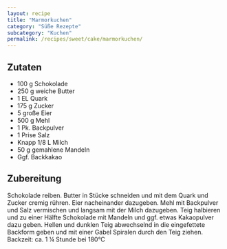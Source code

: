 ```yaml
---
layout: recipe
title: "Marmorkuchen"
category: "Süße Rezepte"
subcategory: "Kuchen"
permalink: /recipes/sweet/cake/marmorkuchen/
---
```


## Zutaten
- 100 g Schokolade
- 250 g weiche Butter
- 1 EL Quark
- 175 g Zucker
- 5 große Eier
- 500 g Mehl
- 1 Pk. Backpulver
- 1 Prise Salz
- Knapp 1/8 L Milch
- 50 g gemahlene Mandeln
- Ggf. Backkakao


## Zubereitung
Schokolade reiben.
Butter in Stücke schneiden und mit dem Quark und Zucker cremig rühren. Eier nacheinander dazugeben. Mehl mit Backpulver und Salz vermischen und langsam mit der Milch dazugeben.
Teig halbieren und zu einer Hälfte Schokolade mit Mandeln und ggf. etwas Kakaopulver dazu geben.
Hellen und dunklen Teig abwechselnd in die eingefettete Backform geben und mit einer Gabel Spiralen durch den Teig ziehen.
Backzeit: ca. 1 ¼ Stunde bei 180°C

